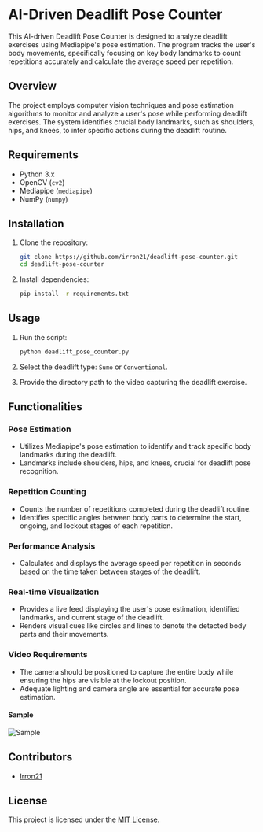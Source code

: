 # AI-Driven Deadlift Pose Counter

This AI-driven Deadlift Pose Counter is designed to analyze deadlift exercises using Mediapipe's pose estimation. The program tracks the user's body movements, specifically focusing on key body landmarks to count repetitions accurately and calculate the average speed per repetition.

## Overview

The project employs computer vision techniques and pose estimation algorithms to monitor and analyze a user's pose while performing deadlift exercises. The system identifies crucial body landmarks, such as shoulders, hips, and knees, to infer specific actions during the deadlift routine.

## Requirements

- Python 3.x
- OpenCV (`cv2`)
- Mediapipe (`mediapipe`)
- NumPy (`numpy`)

## Installation

1. Clone the repository:

    ```bash
    git clone https://github.com/irron21/deadlift-pose-counter.git
    cd deadlift-pose-counter
    ```

2. Install dependencies:

    ```bash
    pip install -r requirements.txt
    ```

## Usage

1. Run the script:

    ```bash
    python deadlift_pose_counter.py
    ```

2. Select the deadlift type: `Sumo` or `Conventional`.
3. Provide the directory path to the video capturing the deadlift exercise.

## Functionalities

### Pose Estimation

- Utilizes Mediapipe's pose estimation to identify and track specific body landmarks during the deadlift.
- Landmarks include shoulders, hips, and knees, crucial for deadlift pose recognition.

### Repetition Counting

- Counts the number of repetitions completed during the deadlift routine.
- Identifies specific angles between body parts to determine the start, ongoing, and lockout stages of each repetition.

### Performance Analysis

- Calculates and displays the average speed per repetition in seconds based on the time taken between stages of the deadlift.

### Real-time Visualization

- Provides a live feed displaying the user's pose estimation, identified landmarks, and current stage of the deadlift.
- Renders visual cues like circles and lines to denote the detected body parts and their movements.

### Video Requirements

- The camera should be positioned to capture the entire body while ensuring the hips are visible at the lockout position.
- Adequate lighting and camera angle are essential for accurate pose estimation.
#### Sample
![Sample](https://cdn.discordapp.com/attachments/969505484224741397/1180167590996344873/image.png?ex=657c6fb8&is=6569fab8&hm=811e9602e7dd5c6fd3326a60c9246bf9edd3a7cdf7fc7a3599c3ae5efd807318&)

## Contributors

- [Irron21](https://github.com/irron21)

## License

This project is licensed under the [MIT License](LICENSE).
